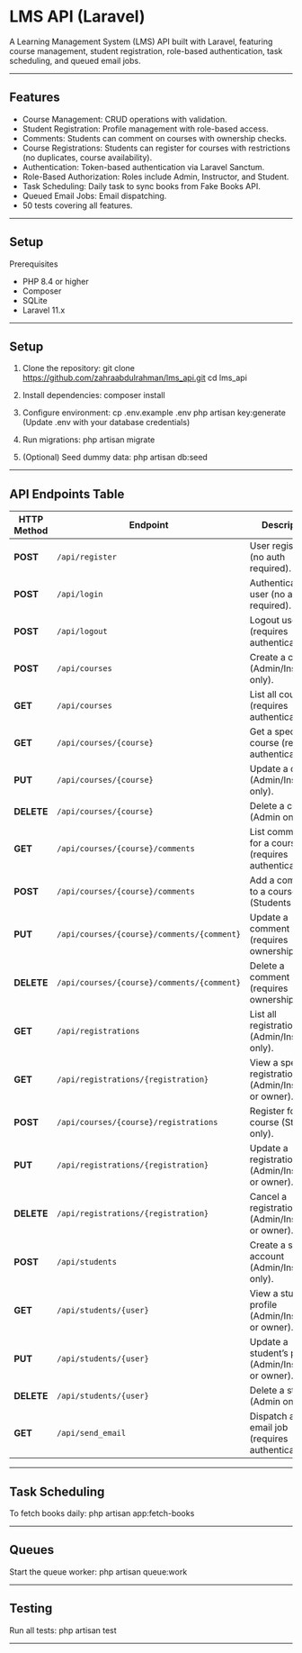 # LMS API (Laravel)

A Learning Management System (LMS) API built with Laravel, featuring course management, student registration, role-based authentication, task scheduling, and queued email jobs.

---

## Features

- Course Management: CRUD operations with validation.
- Student Registration: Profile management with role-based access.
- Comments: Students can comment on courses with ownership checks.
- Course Registrations: Students can register for courses with restrictions (no duplicates, course availability).
- Authentication: Token-based authentication via Laravel Sanctum.
- Role-Based Authorization: Roles include Admin, Instructor, and Student.
- Task Scheduling: Daily task to sync books from Fake Books API.
- Queued Email Jobs: Email dispatching.
- 50 tests covering all features.

---

## Setup

Prerequisites
- PHP 8.4 or higher
- Composer
- SQLite
- Laravel 11.x

---

## Setup

1. Clone the repository:
   git clone https://github.com/zahraabdulrahman/lms_api.git
   cd lms_api

2. Install dependencies:
   composer install

3. Configure environment:
   cp .env.example .env
   php artisan key:generate
   (Update .env with your database credentials)

4. Run migrations:
   php artisan migrate

5. (Optional) Seed dummy data:
   php artisan db:seed

---

## API Endpoints Table  

| **HTTP Method** | **Endpoint**                              | **Description**                                                                 | **Policy**                                                                                   |
|-----------------|-------------------------------------------|---------------------------------------------------------------------------------|---------------------------------------------------------------------------------------------|
| **POST**        | `/api/register`                           | User registration (no auth required).                                        | None                                                                                        |
| **POST**        | `/api/login`                              | Authenticate user (no auth required).                                           | None                                                                                        |
| **POST**        | `/api/logout`                             | Logout user (requires authentication).                                          | None                                                                                        |
| **POST**        | `/api/courses`                            | Create a course (Admin/Instructor only).                                        | `CoursePolicy::create` - Only `admin` or `instructor` can create.                           |
| **GET**         | `/api/courses`                            | List all courses (requires authentication).                                     | `CoursePolicy::viewAny` - All roles (`admin`, `instructor`, `student`) can view.             |
| **GET**         | `/api/courses/{course}`                   | Get a specific course (requires authentication).                                | `CoursePolicy::view` - All roles (`admin`, `instructor`, `student`) can view.               |
| **PUT**         | `/api/courses/{course}`                   | Update a course (Admin/Instructor only).                                        | `CoursePolicy::update` - Only `admin` or `instructor` can update.                           |
| **DELETE**      | `/api/courses/{course}`                   | Delete a course (Admin only).                                                   | `CoursePolicy::delete` - Only `admin` can delete.                                           |
| **GET**         | `/api/courses/{course}/comments`          | List comments for a course (requires authentication).                           | `CommentPolicy::viewAny` - All roles (`admin`, `instructor`, `student`) can view.           |
| **POST**        | `/api/courses/{course}/comments`          | Add a comment to a course (Students only).                                      | `CommentPolicy::create` - Only `student` can create.                                        |
| **PUT**         | `/api/courses/{course}/comments/{comment}`| Update a comment (requires ownership).                                          | `CommentPolicy::update` - Only `admin` or the comment owner can update.                     |
| **DELETE**      | `/api/courses/{course}/comments/{comment}`| Delete a comment (requires ownership).                                          | `CommentPolicy::delete` - Only `admin` or the comment owner can delete.                     |
| **GET**         | `/api/registrations`                      | List all registrations (Admin/Instructor only).                                 | `RegistrationPolicy::viewAny` - `admin` or `instructor` can view all; `student` can view own.|
| **GET**         | `/api/registrations/{registration}`       | View a specific registration (Admin/Instructor or owner).                       | `RegistrationPolicy::view` - `admin`, `instructor`, or the registration owner can view.     |
| **POST**        | `/api/courses/{course}/registrations`     | Register for a course (Students only).                                          | `RegistrationPolicy::create` - Only `student` can create.                                   |
| **PUT**         | `/api/registrations/{registration}`       | Update a registration (Admin/Instructor or owner).                              | `RegistrationPolicy::update` - Only the registration owner can update.                      |
| **DELETE**      | `/api/registrations/{registration}`       | Cancel a registration (Admin/Instructor or owner).                              | `RegistrationPolicy::delete` - Only the registration owner can delete.                      |
| **POST**        | `/api/students`                           | Create a student account (Admin/Instructor only).                               | `UserPolicy::createStudent` - Only `admin` can create.                                      |
| **GET**         | `/api/students/{user}`                    | View a student’s profile (Admin/Instructor or owner).                           | `UserPolicy::view` - `admin` or the user themselves can view.                               |
| **PUT**         | `/api/students/{user}`                    | Update a student’s profile (Admin/Instructor or owner).                         | `UserPolicy::update` - `admin` or the user themselves can update.                           |
| **DELETE**      | `/api/students/{user}`                    | Delete a student (Admin only).                                                  | `UserPolicy::delete` - Only `admin` can delete.                                             |
| **GET**         | `/api/send_email`                         | Dispatch an email job (requires authentication).                                | None                                                                                        |

---

## Task Scheduling

To fetch books daily:
php artisan app:fetch-books

---

## Queues

Start the queue worker:
php artisan queue:work

---

## Testing

Run all tests:
php artisan test

---
